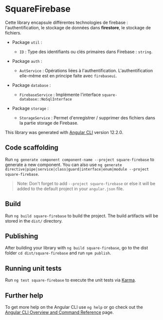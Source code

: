 # SquareFirebase

Cette library encapsule différentes technologies de firebase : l'authentification, le stockage de données dans **firestore**, le stockage de fichiers.

* Package `util` :
  * `ID` : Type des identifiants ou clés primaires dans Firebase : `string`.
  
* Package `auth` :
  * `AutService` : Opérations liées à l'authentification. L'authentification elle-même est en principe faite avec `firebaseui`.

* Package `database` :
  * `FirebaseService` : Implémente l'interface `square-database::NoSqlInterface`

* Package `storage` :
  * `StorageService` : Permet d'enregistrer / supprimer des fichiers dans la partie storage de Firebase.

This library was generated with [Angular CLI](https://github.com/angular/angular-cli) version 12.2.0.

## Code scaffolding

Run `ng generate component component-name --project square-firebase` to generate a new component. You can also use `ng generate directive|pipe|service|class|guard|interface|enum|module --project square-firebase`.
> Note: Don't forget to add `--project square-firebase` or else it will be added to the default project in your `angular.json` file. 

## Build

Run `ng build square-firebase` to build the project. The build artifacts will be stored in the `dist/` directory.

## Publishing

After building your library with `ng build square-firebase`, go to the dist folder `cd dist/square-firebase` and run `npm publish`.

## Running unit tests

Run `ng test square-firebase` to execute the unit tests via [Karma](https://karma-runner.github.io).

## Further help

To get more help on the Angular CLI use `ng help` or go check out the [Angular CLI Overview and Command Reference](https://angular.io/cli) page.
